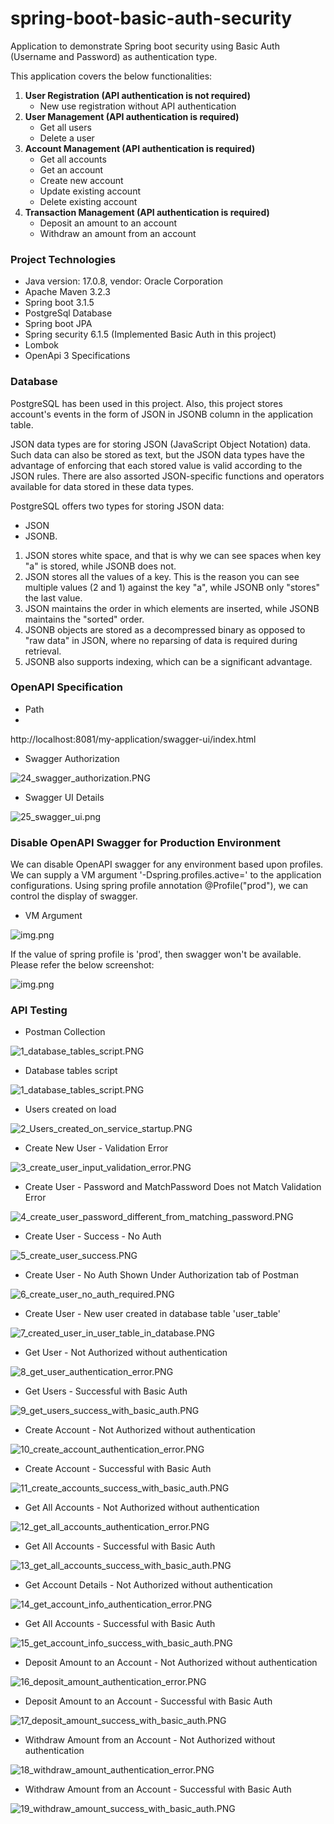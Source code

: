 # spring-boot-basic-auth-security
Application to demonstrate Spring boot security using Basic Auth (Username and Password) as authentication type. 

This application covers the below functionalities:

1. <b>User Registration (API authentication is not required)</b>
   - New use registration without API authentication
2. <b>User Management (API authentication is required)</b>
   - Get all users
   - Delete a user
3. <b>Account Management (API authentication is required)</b>
    - Get all accounts
    - Get an account
    - Create new account
    - Update existing account
    - Delete existing account
4. <b>Transaction Management (API authentication is required)</b>
    - Deposit an amount to an account
    - Withdraw an amount from an account

### Project Technologies

- Java version: 17.0.8, vendor: Oracle Corporation
- Apache Maven 3.2.3
- Spring boot 3.1.5
- PostgreSql Database
- Spring boot JPA
- Spring security 6.1.5 (Implemented Basic Auth in this project)
- Lombok
- OpenApi 3 Specifications

### Database

PostgreSQL has been used in this project. Also, this project stores account's events in the form of JSON in JSONB column
in the application table.

JSON data types are for storing JSON (JavaScript Object Notation) data. Such data can also be stored as text, but the 
JSON data types have the advantage of enforcing that each stored value is valid according to the JSON rules. There are 
also assorted JSON-specific functions and operators available for data stored in these data types.

PostgreSQL offers two types for storing JSON data: 

- JSON 
- JSONB. 

1. JSON stores white space, and that is why we can see spaces when key "a" is stored, while JSONB does not.
2. JSON stores all the values of a key. This is the reason you can see multiple values (2 and 1) against the key "a", while JSONB only "stores" the last value.
3. JSON maintains the order in which elements are inserted, while JSONB maintains the "sorted" order.
4. JSONB objects are stored as a decompressed binary as opposed to "raw data" in JSON, where no reparsing of data is required during retrieval.
5. JSONB also supports indexing, which can be a significant advantage.

### OpenAPI Specification

- Path
- 
http://localhost:8081/my-application/swagger-ui/index.html

- Swagger Authorization

![24_swagger_authorization.PNG](screenshots%2F24_swagger_authorization.PNG)

- Swagger UI Details

![25_swagger_ui.png](screenshots%2F25_swagger_ui.png)

### Disable OpenAPI Swagger for Production Environment

We can disable OpenAPI swagger for any environment based upon profiles. We can supply a VM argument 
'-Dspring.profiles.active=<environment name>' to the application configurations.
Using spring profile annotation @Profile("prod"), we can control the display of swagger.

- VM Argument

![img.png](screenshots/22_vm_argument_spring_active_profile.png)

If the value of spring profile is 'prod', then swagger won't be available. Please refer the below screenshot:

![img.png](screenshots/23_swagger_not_available.png)

### API Testing

- Postman Collection

![1_database_tables_script.PNG](screenshots%2F20_postman_collection.PNG)

- Database tables script

![1_database_tables_script.PNG](screenshots%2F1_database_tables_script.PNG)

- Users created on load

![2_Users_created_on_service_startup.PNG](screenshots%2F2_Users_created_on_service_startup.PNG)

- Create New User - Validation Error

![3_create_user_input_validation_error.PNG](screenshots%2F3_create_user_input_validation_error.PNG)

- Create User - Password and MatchPassword Does not Match Validation Error

![4_create_user_password_different_from_matching_password.PNG](screenshots%2F4_create_user_password_different_from_matching_password.PNG)

- Create User - Success - No Auth

![5_create_user_success.PNG](screenshots%2F5_create_user_success.PNG)

- Create User - No Auth Shown Under Authorization tab of Postman

![6_create_user_no_auth_required.PNG](screenshots%2F6_create_user_no_auth_required.PNG)

- Create User - New user created in database table 'user_table'

![7_created_user_in_user_table_in_database.PNG](screenshots%2F7_created_user_in_user_table_in_database.PNG)

- Get User - Not Authorized without authentication

![8_get_user_authentication_error.PNG](screenshots%2F8_get_user_authentication_error.PNG)

- Get Users - Successful with Basic Auth

![9_get_users_success_with_basic_auth.PNG](screenshots%2F9_get_users_success_with_basic_auth.PNG)

- Create Account - Not Authorized without authentication

![10_create_account_authentication_error.PNG](screenshots%2F10_create_account_authentication_error.PNG)

- Create Account - Successful with Basic Auth

![11_create_accounts_success_with_basic_auth.PNG](screenshots%2F11_create_accounts_success_with_basic_auth.PNG)

- Get All Accounts - Not Authorized without authentication

![12_get_all_accounts_authentication_error.PNG](screenshots%2F12_get_all_accounts_authentication_error.PNG)

- Get All Accounts - Successful with Basic Auth

![13_get_all_accounts_success_with_basic_auth.PNG](screenshots%2F13_get_all_accounts_success_with_basic_auth.PNG)

- Get Account Details - Not Authorized without authentication

![14_get_account_info_authentication_error.PNG](screenshots%2F14_get_account_info_authentication_error.PNG)

- Get All Accounts - Successful with Basic Auth

![15_get_account_info_success_with_basic_auth.PNG](screenshots%2F15_get_account_info_success_with_basic_auth.PNG)

- Deposit Amount to an Account - Not Authorized without authentication

![16_deposit_amount_authentication_error.PNG](screenshots%2F16_deposit_amount_authentication_error.PNG)

- Deposit Amount to an Account - Successful with Basic Auth

![17_deposit_amount_success_with_basic_auth.PNG](screenshots%2F17_deposit_amount_success_with_basic_auth.PNG)

- Withdraw Amount from an Account - Not Authorized without authentication

![18_withdraw_amount_authentication_error.PNG](screenshots%2F18_withdraw_amount_authentication_error.PNG)

- Withdraw Amount from an Account - Successful with Basic Auth

![19_withdraw_amount_success_with_basic_auth.PNG](screenshots%2F19_withdraw_amount_success_with_basic_auth.PNG)


